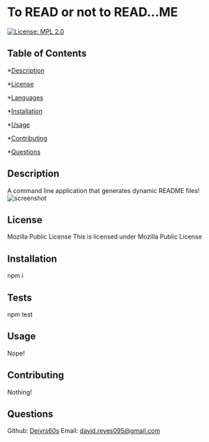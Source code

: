# To READ or not to READ...ME
  [![License: MPL 2.0](https://img.shields.io/badge/License-MPL_2.0-brightgreen.svg)](https://opensource.org/licenses/MPL-2.0)
  
  ## Table of Contents ##
  *[Description](#description)

  *[License](#license)


  *[Languages](#languages)

  *[Installation](#installation)

  *[Usage](#usage)

  *[Contributing](#contributing)
  
  *[Questions](#questions)



  ## Description ##
  A command line application that generates dynamic README files!
  ![screenshot](n/a)

  ## License ##
  Mozilla Public License
  This is licensed under Mozilla Public License
  

  ## Installation ##
  npm i

  ## Tests ##
  npm test

  ## Usage ##
  Nope!

  ## Contributing ##
  Nothing!

  ## Questions ##
  Github: [Deivrs60s](https://github.com/Deivrs60s)
  Email: david.reyes095@gmail.com


  
